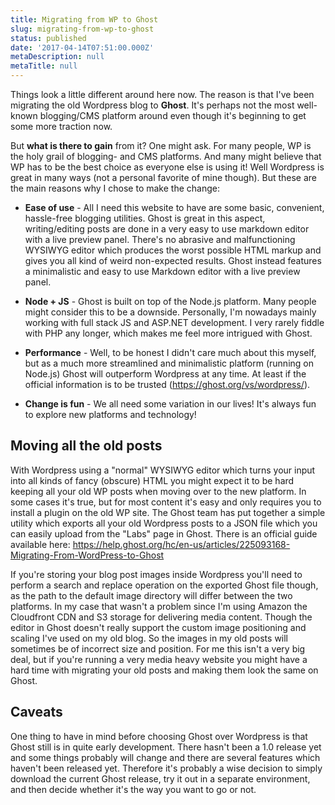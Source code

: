 ```yaml
---
title: Migrating from WP to Ghost
slug: migrating-from-wp-to-ghost
status: published
date: '2017-04-14T07:51:00.000Z'
metaDescription: null
metaTitle: null
---
```


Things look a little different around here now. The reason is that I've been migrating the old Wordpress blog to **Ghost**. It's perhaps not the most well-known blogging/CMS platform around even though it's beginning to get some more traction now.

But **what is there to gain** from it? One might ask. For many people, WP is the holy grail of blogging- and CMS platforms. And many might believe that WP has to be the best choice as everyone else is using it! Well Wordpress is great in many ways (not a personal favorite of mine though). But these are the main reasons why I chose to make the change:

- **Ease of use** - All I need this website to have are some basic, convenient, hassle-free blogging utilities. Ghost is great in this aspect, writing/editing posts are done in a very easy to use markdown editor with a live preview panel. There's no abrasive and malfunctioning WYSIWYG editor which produces the worst possible HTML markup and gives you all kind of weird non-expected results. Ghost instead features a minimalistic and easy to use Markdown editor with a live preview panel.

- **Node + JS** - Ghost is built on top of the Node.js platform. Many people might consider this to be a downside. Personally, I'm nowadays mainly working with full stack JS and ASP.NET development. I very rarely fiddle with PHP any longer, which makes me feel more intrigued with Ghost.

- **Performance** - Well, to be honest I didn't care much about this myself, but as a much more streamlined and minimalistic platform (running on Node.js) Ghost will outperform Wordpress at any time. At least if the official information is to be trusted (https://ghost.org/vs/wordpress/).

- **Change is fun** - We all need some variation in our lives! It's always fun to explore new platforms and technology!

## Moving all the old posts

With Wordpress using a "normal" WYSIWYG editor which turns your input into all kinds of fancy (obscure) HTML you might expect it to be hard keeping all your old WP posts when moving over to the new platform. In some cases it's true, but for most content it's easy and only requires you to install a plugin on the old WP site. The Ghost team has put together a simple utility which exports all your old Wordpress posts to a JSON file which you can easily upload from the "Labs" page in Ghost. There is an official guide available here: https://help.ghost.org/hc/en-us/articles/225093168-Migrating-From-WordPress-to-Ghost

If you're storing your blog post images inside Wordpress you'll need to perform a search and replace operation on the exported Ghost file though, as the path to the default image directory will differ between the two platforms. In my case that wasn't a problem since I'm using Amazon the Cloudfront CDN and S3 storage for delivering media content. Though the editor in Ghost doesn't really support the custom image positioning and scaling I've used on my old blog. So the images in my old posts will sometimes be of incorrect size and position. For me this isn't a very big deal, but if you're running a very media heavy website you might have a hard time with migrating your old posts and making them look the same on Ghost.

## Caveats

One thing to have in mind before choosing Ghost over Wordpress is that Ghost still is in quite early development. There hasn't been a 1.0 release yet and some things probably will change and there are several features which haven't been released yet. Therefore it's probably a wise decision to simply download the current Ghost release, try it out in a separate environment, and then decide whether it's the way you want to go or not.
